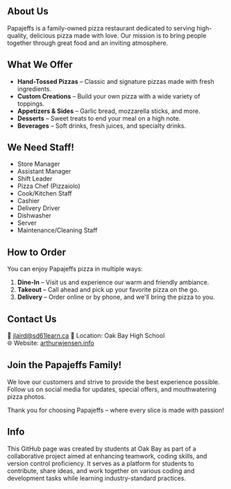 <h2>About Us</h2>
<p>Papajeffs is a family-owned pizza restaurant dedicated to serving high-quality, delicious pizza made with love. Our mission is to bring people together through great food and an inviting atmosphere.</p>

<h2>What We Offer</h2>
<ul>
    <li><strong>Hand-Tossed Pizzas</strong> – Classic and signature pizzas made with fresh ingredients.</li>
    <li><strong>Custom Creations</strong> – Build your own pizza with a wide variety of toppings.</li>
    <li><strong>Appetizers & Sides</strong> – Garlic bread, mozzarella sticks, and more.</li>
    <li><strong>Desserts</strong> – Sweet treats to end your meal on a high note.</li>
    <li><strong>Beverages</strong> – Soft drinks, fresh juices, and specialty drinks.</li>
</ul>


<h2>We Need Staff!</h2>
<ul>
  <li>Store Manager</li>
  <li>Assistant Manager</li>
  <li>Shift Leader</li>
  <li>Pizza Chef (Pizzaiolo)</li>
  <li>Cook/Kitchen Staff</li>
  <li>Cashier</li>
  <li>Delivery Driver</li>
  <li>Dishwasher</li>
  <li>Server</li>
  <li>Maintenance/Cleaning Staff</li>
</ul>


<h2>How to Order</h2>
<p>You can enjoy Papajeffs pizza in multiple ways:</p>
<ol>
    <li><strong>Dine-In</strong> – Visit us and experience our warm and friendly ambiance.</li>
    <li><strong>Takeout</strong> – Call ahead and pick up your favorite pizza on the go.</li>
    <li><strong>Delivery</strong> – Order online or by phone, and we'll bring the pizza to you.</li>
</ol>

<h2>Contact Us</h2>
<p>
    📧 <a href="mailto:jlaird@sd61learn.ca">jlaird@sd61learn.ca</a>
    📍 Location: Oak Bay High School <br>
    🌐 Website: <a href="https://arthurwjensen.info">arthurwjensen.info</a> <br>
  </p>

<h2>Join the Papajeffs Family!</h2>
<p>We love our customers and strive to provide the best experience possible. Follow us on social media for updates, special offers, and mouthwatering pizza photos.</p>

<p>Thank you for choosing Papajeffs – where every slice is made with passion!</p>

<h2>Info</h2>
<p>This GitHub page was created by students at Oak Bay as part of a collaborative project aimed at enhancing teamwork, coding skills, and version control proficiency. It serves as a platform for students to contribute, share ideas, and work together on various coding and development tasks while learning industry-standard practices.</p>
